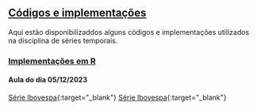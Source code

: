 ## [Códigos e implementações](#)

Aqui estão disponibilizaddos alguns códigos e implementações utilizados na disciplina de séries temporais.


### [Implementações em R](#)

#### Aula do dia 05/12/2023
[Série Ibovespa](https://github.com/Luizpala/series_temporais/blob/main/dados/%5EBVSP.csv){:target="_blank"}
[Série Ibovespa](https://github.com/Luizpala/series_temporais/blob/main/dados/%5EBVSP.csv "download"){:target="_blank"}

